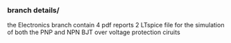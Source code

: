 ### branch details/
the Electronics branch contain
4 pdf reports 
2 LTspice file for the simulation of both the PNP and NPN BJT over voltage protection ciruits
